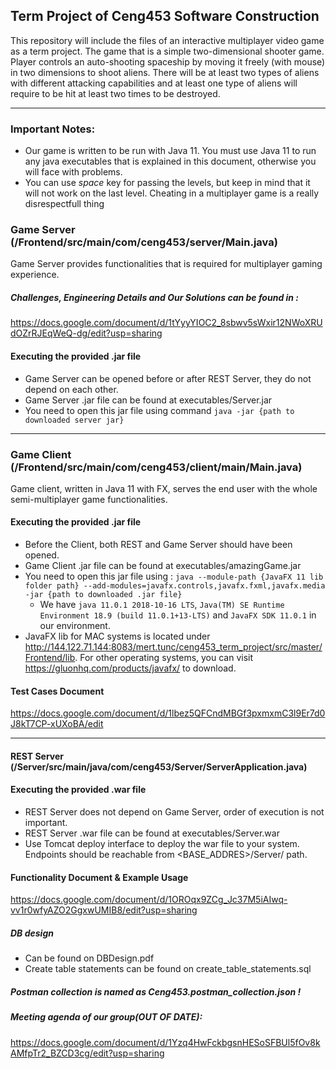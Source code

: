 

## Term Project of Ceng453 Software Construction

This repository will include the files of an interactive multiplayer video game as a term project. The game that is a simple two-dimensional shooter game. Player controls an auto-shooting spaceship by moving it freely (with mouse) in two dimensions to shoot aliens. There will be at least two types of aliens with different attacking capabilities and at least one type of aliens will require to be hit at least two times to be destroyed.

___
### Important Notes:

* Our game is written to be run with Java 11. You must use Java 11 to run any java executables that is explained in this document, otherwise you will face with problems.
* You can use _space_ key for passing the levels, but keep in mind that it will not work on the last level. Cheating in a multiplayer game is a really disrespectfull thing


### Game Server (/Frontend/src/main/com/ceng453/server/Main.java)

Game Server provides functionalities that is required for multiplayer gaming experience.

##### Challenges, Engineering Details and Our Solutions can be found in :

https://docs.google.com/document/d/1tYyyYIOC2_8sbwv5sWxir12NWoXRUdOZrRJEqWeQ-dg/edit?usp=sharing

#### Executing the provided .jar file

* Game Server can be opened before or after REST Server, they do not depend on each other.
* Game Server .jar file can be found at executables/Server.jar
* You need to open this jar file using command `java -jar {path to downloaded server jar}`

___

### Game Client (/Frontend/src/main/com/ceng453/client/main/Main.java)

Game client, written in Java 11 with FX, serves the end user with the whole semi-multiplayer game functionalities. 

#### Executing the provided .jar file

* Before the Client, both REST and Game Server should have been opened. 
* Game Client .jar file can be found at executables/amazingGame.jar
* You need to open this jar file using : `java --module-path {JavaFX 11 lib folder path} --add-modules=javafx.controls,javafx.fxml,javafx.media -jar {path to downloaded .jar file} `
  * We have `java 11.0.1 2018-10-16 LTS`, `Java(TM) SE Runtime Environment 18.9 (build 11.0.1+13-LTS)` and `JavaFX SDK 11.0.1` in our environment.
* JavaFX lib for MAC systems is located under http://144.122.71.144:8083/mert.tunc/ceng453_term_project/src/master/Frontend/lib. For other operating systems, you can visit https://gluonhq.com/products/javafx/ to download.
#### Test Cases Document

https://docs.google.com/document/d/1lbez5QFCndMBGf3pxmxmC3l9Er7d0J8kT7CP-xUXoBA/edit

___

#### REST Server (/Server/src/main/java/com/ceng453/Server/ServerApplication.java)

#### Executing the provided .war file

* REST Server does not depend on Game Server, order of execution is not important.
* REST Server .war file can be found at executables/Server.war
* Use Tomcat deploy interface to deploy the war file to your system. Endpoints should be reachable from <BASE_ADDRES>/Server/ path. 



#### Functionality Document & Example Usage

https://docs.google.com/document/d/1OROqx9ZCg_Jc37M5iAIwq-vv1r0wfyAZO2GgxwUMIB8/edit?usp=sharing

##### DB design
- Can be found on DBDesign.pdf
- Create table statements can be found on create_table_statements.sql

##### Postman collection is named as Ceng453.postman_collection.json !

##### Meeting agenda of our group(OUT OF DATE):

https://docs.google.com/document/d/1Yzq4HwFckbgsnHESoSFBUl5fOv8kAMfpTr2_BZCD3cg/edit?usp=sharing



